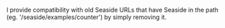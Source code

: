 I provide compatibility with old Seaside URLs that have Seaside in the path (eg. '/seaside/examples/counter') by simply removing it.